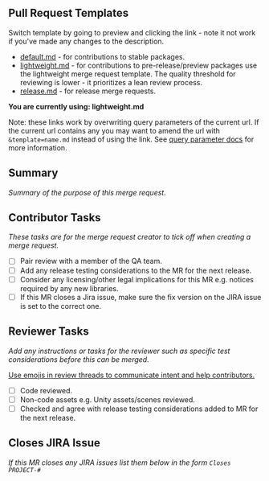 ## Pull Request Templates

Switch template by going to preview and clicking the link - note it not work if you've made any changes to the description.

- [default.md](?expand=1) - for contributions to stable packages.
- [lightweight.md](?expand=1&template=lightweight.md) - for contributions to pre-release/preview packages use the lightweight merge request template. The quality threshold for reviewing is lower - it prioritizes a lean review process.
- [release.md](?expand=1&template=release.md) - for release merge requests.

**You are currently using: lightweight.md**

Note: these links work by overwriting query parameters of the current url. If the current url contains any you may want to amend the url with `&template=name.md` instead of using the link. See [query parameter docs](https://docs.github.com/en/pull-requests/collaborating-with-pull-requests/proposing-changes-to-your-work-with-pull-requests/using-query-parameters-to-create-a-pull-request) for more information.

## Summary

_Summary of the purpose of this merge request._

## Contributor Tasks

_These tasks are for the merge request creator to tick off when creating a merge request._

- [ ] Pair review with a member of the QA team.
- [ ] Add any release testing considerations to the MR for the next release.
- [ ] Consider any licensing/other legal implications for this MR e.g. notices required by any new libraries.
- [ ] If this MR closes a Jira issue, make sure the fix version on the JIRA issue is set to the correct one.

## Reviewer Tasks

_Add any instructions or tasks for the reviewer such as specific test considerations before this can be merged._

[Use emojis in review threads to communicate intent and help contributors.](https://github.com/ultraleap/UnityPlugin/blob/develop/CONTRIBUTING.md#review-threads)

- [ ] Code reviewed.
- [ ] Non-code assets e.g. Unity assets/scenes reviewed.
- [ ] Checked and agree with release testing considerations added to MR for the next release.

## Closes JIRA Issue

_If this MR closes any JIRA issues list them below in the form `Closes PROJECT-#`_